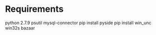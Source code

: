 Requirements
=====================
python 2.7.9
psutil
mysql-connector
pip install pyside
pip install win_unc
win32s
bazaar

